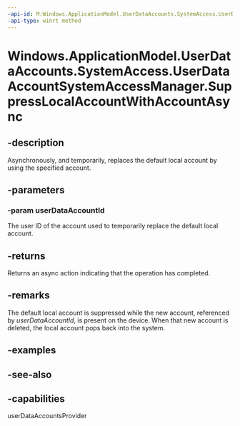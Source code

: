 ----api-id: M:Windows.ApplicationModel.UserDataAccounts.SystemAccess.UserDataAccountSystemAccessManager.SuppressLocalAccountWithAccountAsync(System.String)
-api-type: winrt method
---<!-- Method syntaxpublic Windows.Foundation.IAsyncAction SuppressLocalAccountWithAccountAsync(System.String userDataAccountId)--># Windows.ApplicationModel.UserDataAccounts.SystemAccess.UserDataAccountSystemAccessManager.SuppressLocalAccountWithAccountAsync## -descriptionAsynchronously, and temporarily, replaces the default local account by using the specified account.## -parameters### -param userDataAccountIdThe user ID of the account used to temporarily replace the default local account.## -returnsReturns an async action indicating that the operation has completed.## -remarksThe default local account is suppressed while the new account, referenced by *userDataAccountId*, is present on the device. When that new account is deleted, the local account pops back into the system.## -examples## -see-also## -capabilitiesuserDataAccountsProvider